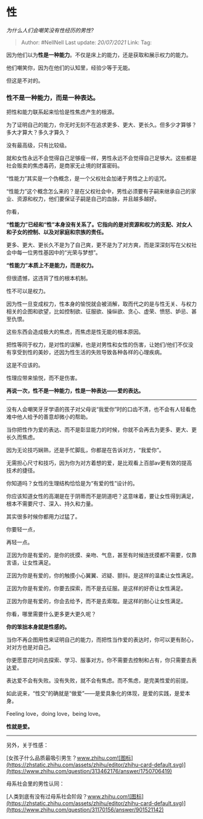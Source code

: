 # 性
*为什么人们会嘲笑没有性经历的男性?*

> Author: #NellNell 
> Last update: *20/07/2021* 
> Link:
> Tag:   
  
因为他们以为**性是一种能力**。不仅是床上的能力，还是获取和展示权力的能力。

他们嘲笑你，因为在他们的认知里，经验少等于无能。

但这是不对的。

### 性不是一种能力，而是一种表达。

把性和能力联系起来恰恰是性焦虑产生的根源。

为了证明自己的能力，你无时无刻不在追求更多、更大、更长久。但多少才算够？多大才算大？多久才算久？

没有最高级，只有比较级。

就和女性永远不会觉得自己足够瘦一样，男性永远不会觉得自己足够大。这些都是社会贩卖的焦虑毒药，是商家无止境的财富密码。

“性能力”其实是一个伪概念，是一个父权社会加诸于男性之上的诅咒。

“性能力”这个概念怎么来的？是在父权社会中，男性必须要有子嗣来继承自己的家业、资源和权力，他们要保证子嗣是自己的血脉，并且越多越好。

你看，

**“性能力”已经和“性”本身没有关系了。它指向的是对资源和权力的支配、对女人和子女的控制、以及对家庭和宗族的责任。**

更多、更大、更长久不是为了自己爽，更不是为了对方爽，而是深深刻写在父权社会中每一位男性基因中的“光荣与梦想”。

**“性能力”本质上不是能力，而是权力。**

但很遗憾，这违背了性的根本机制。

性不可以是权力。

因为性一旦变成权力，性本身的愉悦就会被消解，取而代之的是与性无关、与权力相关的企图和欲望，比如控制欲、征服欲、操纵欲、贪心、虚荣、愤怒、妒忌、甚至仇恨。

这些东西会造成极大的焦虑，而焦虑是性无能的根本原因。

把性等同于权力，是对性的误解，也是对男性和女性的伤害，让她们/他们不仅没有享受到性的美妙，还因为性生活的失败导致各种各样的心理疾病。

这是不应该的。

性理应带来愉悦，而不是伤害。

**再说一次，性不是一种能力，性是一种表达——爱的表达。**

---

没有人会嘲笑牙牙学语的孩子对父母说“我爱你”时的口齿不清，也不会有人轻看危难中他人给予的善意却微小的帮助。

当你把性作为爱的表达、而不是彰显能力的时候，你就不会再去为更多、更大、更长久而焦虑。

因为无论技巧娴熟，还是手忙脚乱，你都是在告诉对方，“我爱你”。

无需担心尺寸和技巧，因为你为对方着想的爱，是比观看上百部av更有效的提高技术的捷径。

你知道吗？女性的生理结构恰恰是为“有爱的性”设计的。

你应该知道女性的高潮是在于阴蒂而不是阴道吧？这意味着，要让女性得到满足，根本不需要尺寸、深入、持久和力量。

  

  

其实很多时候你都用力过猛了。

你要轻一点，

再轻一点。

  

  

正因为你是有爱的，是你的抚摸、亲吻、气息，甚至有时候连抚摸都不需要，仅靠言语，让女性满足。

正因为你是有爱的，你的触摸小心翼翼、迟疑、颤抖。是这样的温柔让女性满足。

正因为你是有爱的，你要去探索，而不是去征服。是这样的好奇让女性满足。

正因为你是有爱的，你会去给予，而不是去索取。是这样的耐心让女性满足。

你看，哪里需要什么更多更大更久呢？

**你的笨拙本身就是性感的。**

  

  

当你不再企图用性来证明自己的能力，而把性当作爱的表达时，你可以更有耐心，对对方也是对自己。

你更愿意花时间去探索、学习、服事对方。你不需要去控制和占有，你只需要去表达爱。

表达爱不会有失败。没有失败，就不会有焦虑。而不焦虑，是完美性爱的前提。

如此说来，“性交”的确就是“做爱”——是爱具象化的体现，是爱的实践，是爱本身。

Feeling love，doing love，being love。

**性就是爱。**

---

另外，关于性感：

[女孩子什么品质最吸引男生？​www.zhihu.com![图标](https://zhstatic.zhihu.com/assets/zhihu/editor/zhihu-card-default.svg)](https://www.zhihu.com/question/313462176/answer/1750706419)

母系社会里的男性认同：

[人类到底有没有过母系社会阶段？​www.zhihu.com![图标](https://zhstatic.zhihu.com/assets/zhihu/editor/zhihu-card-default.svg)](https://www.zhihu.com/question/31170156/answer/901521142)